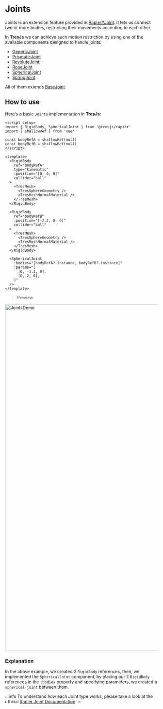 # Joints

Joints is an extension feature provided in [Rapier#Joint](https://rapier.rs/docs/user_guides/javascript/joints/). It lets us connect two or more bodies, restricting their movements according to each other.

In **TresJs** we can achieve such motion restriction by using one of the available components designed to handle joints:

- [GenericJoint](../../src/components/joints/index.ts#L41)
- [PrismaticJoint](../../src/components/joints/index.ts#L51)
- [RevoluteJoint](../../src/components/joints/index.ts#L60)
- [RopeJoint](../../src/components/joints/index.ts#L69)
- [SphericalJoint](../../src/components/joints/index.ts#L78)
- [SpringJoint](../../src/components/joints/index.ts#L86)

All of them extends [BaseJoint](../../src/components/joints/index.ts#L96).

## How to use

Here's a basic `Joints` implementation in **TresJs**:

```vue
<script setup>
import { RigidBody, SphericalJoint } from '@tresjs/rapier'
import { shallowRef } from 'vue'

const bodyRefA = shallowRef(null)
const bodyRefB = shallowRef(null)
</script>

<template>
  <RigidBody
    ref="bodyRefA"
    type="kinematic"
    :position="[0, 0, 0]"
    collider="ball"
  >
    <TresMesh>
      <TresSphereGeometry />
      <TresMeshNormalMaterial />
    </TresMesh>
  </RigidBody>

  <RigidBody
    ref="bodyRefB"
    :position="[-2.2, 0, 0]"
    collider="ball"
  >
    <TresMesh>
      <TresSphereGeometry />
      <TresMeshNormalMaterial />
    </TresMesh>
  </RigidBody>

  <SphericalJoint
    :bodies="[bodyRefA?.instance, bodyRefB?.instance]"
    :params="[
      [0, -1.1, 0],
      [0, 2, 0],
    ]"
  />
</template>
```

> Preview
<img width="1141" alt="JointsDemo" src="https://github.com/user-attachments/assets/d3cacac3-8764-4906-886a-d0b7a764b7c0" />

### Explanation

In the above example, we created 2 `RigidBody` references, then, we implemented the `SphericalJoint` component, by placing our 2 `RigidBody` references in the `:bodies` property and specifying parameters, we created a `spherical-joint` between them.

:::info
To understand how each Joint type works, please take a look at the official [Rapier Joint Documentation](https://rapier.rs/docs/user_guides/javascript/joints).
:::
